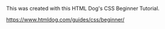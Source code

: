 This was created with this HTML Dog's CSS Beginner Tutorial.

https://www.htmldog.com/guides/css/beginner/